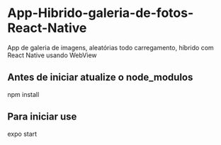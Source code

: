# App-Hibrido-galeria-de-fotos-React-Native
App de galeria de imagens, aleatórias todo carregamento, híbrido com React Native usando WebView

## Antes de iniciar atualize o node_modulos
npm install

## Para iniciar use
expo start
